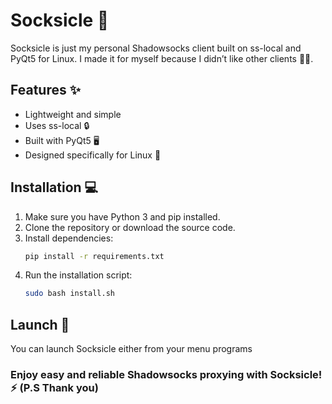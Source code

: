 # Socksicle 🚀

Socksicle is just my personal Shadowsocks client built on ss-local and PyQt5 for Linux. I made it for myself because I didn’t like other clients 🤷‍♂️.

## Features ✨

- Lightweight and simple
- Uses ss-local 🔒
- Built with PyQt5 🖥️
- Designed specifically for Linux 🐧

## Installation 💻

1. Make sure you have Python 3 and pip installed.
2. Clone the repository or download the source code.
3. Install dependencies:
   ```bash
   pip install -r requirements.txt
   ```
4. Run the installation script:
   ```bash
   sudo bash install.sh
   ```

## Launch 🚀

You can launch Socksicle either from your menu programs

### Enjoy easy and reliable Shadowsocks proxying with Socksicle! ⚡ (P.S Thank you)
